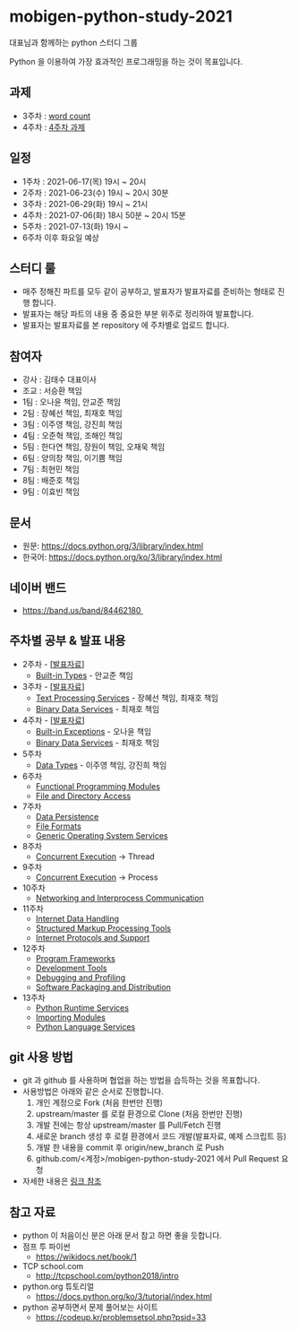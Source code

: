 # mobigen-python-study-2021

대표님과 함께하는 python 스터디 그룹

Python 을 이용하여 가장 효과적인 프로그래밍을 하는 것이 목표입니다.

## 과제

- 3주차 : [word count](./week03/과제.md)
- 4주차 : [4주차 과제](./week04/과제.md)

## 일정

- 1주차 : 2021-06-17(목) 19시 ~ 20시
- 2주차 : 2021-06-23(수) 19시 ~ 20시 30분
- 3주차 : 2021-06-29(화) 19시 ~ 21시
- 4주차 : 2021-07-06(화) 18시 50분 ~ 20시 15분
- 5주차 : 2021-07-13(화) 19시 ~ 
- 6주차 이후 화요일 예상

## 스터디 룰

- 매주 정해진 파트를 모두 같이 공부하고, 발표자가 발표자료를 준비하는 형태로 진행 합니다.
- 발표자는 해당 파트의 내용 중 중요한 부분 위주로 정리하여 발표합니다.
- 발표자는 발표자료를 본 repository 에 주차별로 업로드 합니다.

## 참여자

- 강사 : 김태수 대표이사
- 조교 : 서승환 책임
- 1팀 : 오나윤 책임, 안교준 책임
- 2팀 : 장혜선 책임, 최재호 책임
- 3팀 : 이주영 책임, 강진희 책임
- 4팀 : 오준혁 책임, 조해인 책임
- 5팀 : 한다연 책임, 장원이 책임, 오재욱 책임
- 6팀 : 양의창 책임, 이기쁨 책임
- 7팀 : 최현민 책임
- 8팀 : 배준호 책임
- 9팀 : 이효빈 책임

## 문서

- 원문: https://docs.python.org/3/library/index.html
- 한국어: https://docs.python.org/ko/3/library/index.html

## 네이버 밴드

- https://band.us/band/84462180 

## 주차별 공부 & 발표 내용

- 2주차 - [[발표자료](week02/presentation/README.md)]
  - [Built-in Types](https://docs.python.org/3/library/stdtypes.html) - 안교준 책임
- 3주차 - [[발표자료](week03/presentation/README.md)]
  - [Text Processing Services](https://docs.python.org/3/library/text.html) - 장혜선 책임, 최재호 책임
  - [Binary Data Services](https://docs.python.org/3/library/binary.html) - 최재호 책임
- 4주차 - [[발표자료](week04/presentation/README.md)]
  - [Built-in Exceptions](https://docs.python.org/3/library/exceptions.html) - 오나윤 책임
  - [Binary Data Services](https://docs.python.org/3/library/binary.html) - 최재호 책임
- 5주차
  - [Data Types](https://docs.python.org/3/library/datatypes.html) - 이주영 책임, 강진희 책임
- 6주차
  - [Functional Programming Modules](https://docs.python.org/3/library/functional.html)
  - [File and Directory Access](https://docs.python.org/3/library/filesys.html)
- 7주차
  - [Data Persistence](https://docs.python.org/3/library/persistence.html)
  - [File Formats](https://docs.python.org/3/library/fileformats.html)
  - [Generic Operating System Services](https://docs.python.org/3/library/allos.html)
- 8주차
  - [Concurrent Execution](https://docs.python.org/3/library/concurrency.html) -> Thread
- 9주차
  - [Concurrent Execution](https://docs.python.org/3/library/concurrency.html) -> Process
- 10주차
  - [Networking and Interprocess Communication](https://docs.python.org/3/library/ipc.html)
- 11주차
  - [Internet Data Handling](https://docs.python.org/3/library/netdata.html)
  - [Structured Markup Processing Tools](https://docs.python.org/3/library/markup.html)
  - [Internet Protocols and Support](https://docs.python.org/3/library/internet.html)
- 12주차
  - [Program Frameworks](https://docs.python.org/3/library/frameworks.html)
  - [Development Tools](https://docs.python.org/3/library/development.html)
  - [Debugging and Profiling](https://docs.python.org/3/library/debug.html)
  - [Software Packaging and Distribution](https://docs.python.org/3/library/distribution.html)
- 13주차
  - [Python Runtime Services](https://docs.python.org/3/library/python.html)
  - [Importing Modules](https://docs.python.org/3/library/modules.html)
  - [Python Language Services](https://docs.python.org/3/library/language.html)

## git 사용 방법

- git 과 github 를 사용하며 협업을 하는 방법을 습득하는 것을 목표합니다.
- 사용방법은 아래와 같은 순서로 진행합니다.
  1. 개인 계정으로 Fork (처음 한번만 진행)
  2. upstream/master 를 로컬 환경으로 Clone (처음 한번만 진행)
  3. 개발 전에는 항상 upstream/master 를 Pull/Fetch 진행
  4. 새로운 branch 생성 후 로컬 환경에서 코드 개발(발표자료, 예제 스크립트 등)
  5. 개발 한 내용을 commit 후 origin/new_branch 로 Push
  6. github.com/<계정>/mobigen-python-study-2021 에서 Pull Request 요청
- 자세한 내용은 [링크 참조](./documents/git-flow.md)

## 참고 자료

- python 이 처음이신 분은 아래 문서 참고 하면 좋을 듯합니다.
- 점프 투 파이썬
  - https://wikidocs.net/book/1
- TCP school.com
  - http://tcpschool.com/python2018/intro
- python.org 튜토리얼
  - https://docs.python.org/ko/3/tutorial/index.html
- python 공부하면서 문제 풀어보는 사이트
  - https://codeup.kr/problemsetsol.php?psid=33
